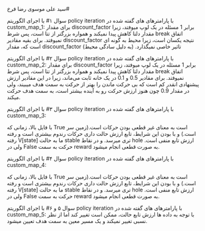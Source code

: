 سید علی موسوی   	 رضا فرخ#

سوال ۱#
با اجرای الگوریتم policy iteration با پارامترهای های گفته شده در custom_map_1:
برای مقدار discount_factor برابر 1 مسئله در یک لوپ میوفتد، زیرا مقدار دلتا کاهش پیدا نمیکند و همواره بزرگتر از تتا است، پس شرط break اتفاق نمیوفتد.
برای بقیه مقادیر discount_factor نتیجه یکسان است، زیرا محیط به گونه ای است که، مقدار discount_factor تاثیر خاصی نمیگذارد. (به دلیل سادگی محیط)


سوال ۲#
با اجرای الگوریتم policy iteration با پارامترهای های گفته شده در custom_map_2:
برای مقدار discount_factor برابر 1 مسئله در یک لوپ میوفتد، زیرا مقدار دلتا کاهش پیدا نمیکند و همواره بزرگتر از تتا است، پس شرط break اتفاق نمیوفتد.
برای مقادیر 0.5 و 0.1 در یک خانه ثابت می‌ماند، زیرا در این مقادیر ارزش پیشنهادی انقدر کم است که بی حرکت ماندن را بهتر از حرکت به سمت هدف میبیند، ولی در مقدار 0.9 چون هنوز ارزش حرکت رو به آینده بیشتر است، به سمت هدف حرکت میکند.


سوال ۳#
با اجرای الگوریتم policy iteration با پارامترهای های گفته شده در custom_map_3:
 
با فایل بالا، زمانی که True است به معنای غیر قطعی بودن حرکات است.(زمین سر است.) و با بودن این شرایط، تابع ارزش حالت داری حرکات رندوم بیشتری است و رفته رفته V[state] ما به حالت stable تری میرسد. و در نقاط hole ارزش تابع منفی است. ولی در False حرکت به سمت reward به صورت قطعی انجام میشود.


سوال ۴#
با اجرای الگوریتم policy iteration با پارامترهای های گفته شده در custom_map_4:
 
با فایل بالا، زمانی که True است به معنای غیر قطعی بودن حرکات است.(زمین سر است.) و با بودن این شرایط، تابع ارزش حالت داری حرکات رندوم بیشتری است و رفته رفته V[state] ما به حالت stable تری میرسد. و در نقاط hole ارزش تابع منفی است. ولی در False حرکت به سمت reward به صورت قطعی انجام میشود.


سوال ۵ و ۶#
با اجرای الگوریتم policy iteration با پارامترهای های گفته شده در custom_map_5:
با توجه به داده ها ارزش تابع حالت، ممکن است تغییر کند اما از نظر نسبی تغییر نمیکند و یک مسیر معین به سمت هدف تعیین میشود.






